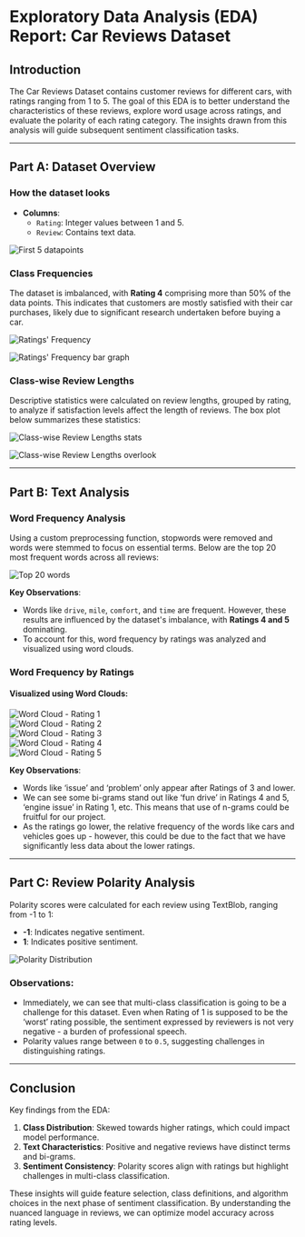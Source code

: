 # Exploratory Data Analysis (EDA) Report: Car Reviews Dataset

## Introduction

The Car Reviews Dataset contains customer reviews for different cars, with ratings ranging from 1 to 5. The goal of this EDA is to better understand the characteristics of these reviews, explore word usage across ratings, and evaluate the polarity of each rating category. The insights drawn from this analysis will guide subsequent sentiment classification tasks.

---

## Part A: Dataset Overview

### How the dataset looks

- **Columns**:
  - `Rating`: Integer values between 1 and 5.
  - `Review`: Contains text data.


![First 5 datapoints](images/Data_review.png)

### Class Frequencies

The dataset is imbalanced, with **Rating 4** comprising more than 50% of the data points. This indicates that customers are mostly satisfied with their car purchases, likely due to significant research undertaken before buying a car.

![Ratings' Frequency](images/Rating_count.png)

![Ratings' Frequency bar graph](images/rating_distribution.png)

### Class-wise Review Lengths

Descriptive statistics were calculated on review lengths, grouped by rating, to analyze if satisfaction levels affect the length of reviews. The box plot below summarizes these statistics:

![Class-wise Review Lengths stats](images/review_length_stats.png)

![Class-wise Review Lengths overlook](images/review_length_boxplot.png)

---

## Part B: Text Analysis

### Word Frequency Analysis

Using a custom preprocessing function, stopwords were removed and words were stemmed to focus on essential terms. Below are the top 20 most frequent words across all reviews:

![Top 20 words](images/top_20_words.png)

**Key Observations**:
- Words like `drive`, `mile`, `comfort`, and `time` are frequent. However, these results are influenced by the dataset's imbalance, with **Ratings 4 and 5** dominating.
- To account for this, word frequency by ratings was analyzed and visualized using word clouds.

### Word Frequency by Ratings

#### Visualized using Word Clouds:

![Word Cloud - Rating 1](images/word_cloud_rating_1.png)  
![Word Cloud - Rating 2](images/word_cloud_rating_2.png)  
![Word Cloud - Rating 3](images/word_cloud_rating_3.png)  
![Word Cloud - Rating 4](images/word_cloud_rating_4.png)  
![Word Cloud - Rating 5](images/word_cloud_rating_5.png)

**Key Observations**:
-	Words like ‘issue’ and ‘problem’ only appear after Ratings of 3 and lower. 
-	We can see some bi-grams stand out like ‘fun drive’ in Ratings 4 and 5, ‘engine issue’ in Rating 1, etc. This means that use of n-grams could be fruitful for our project.
-	As the ratings go lower, the relative frequency of the words like cars and vehicles goes up - however, this could be due to the fact that we have significantly less data about the lower ratings.  

---

## Part C: Review Polarity Analysis

Polarity scores were calculated for each review using TextBlob, ranging from -1 to 1:
- **-1**: Indicates negative sentiment.
- **1**: Indicates positive sentiment.
  
![Polarity Distribution](images/polarity_box_plot.png)

### Observations:
- Immediately, we can see that multi-class classification is going to be a challenge for this dataset. Even when Rating of 1 is supposed to be the ‘worst’ rating possible, the sentiment expressed by reviewers is not very negative - a burden of professional speech. 
- Polarity values range between `0` to `0.5`, suggesting challenges in distinguishing ratings.



---

## Conclusion

Key findings from the EDA:
1. **Class Distribution**: Skewed towards higher ratings, which could impact model performance.
2. **Text Characteristics**: Positive and negative reviews have distinct terms and bi-grams.
3. **Sentiment Consistency**: Polarity scores align with ratings but highlight challenges in multi-class classification.

These insights will guide feature selection, class definitions, and algorithm choices in the next phase of sentiment classification. By understanding the nuanced language in reviews, we can optimize model accuracy across rating levels.
